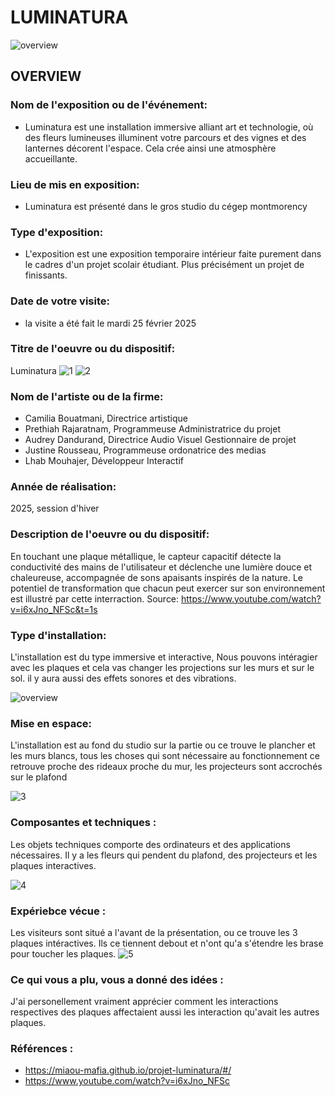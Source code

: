 # LUMINATURA
![overview](https://github.com/user-attachments/assets/acc48ace-8774-45c1-b811-f646ee3a6f30)

## OVERVIEW

###  Nom de l'exposition ou de l'événement:
- Luminatura est une installation immersive alliant art et technologie, où des fleurs lumineuses illuminent votre parcours et des vignes et des lanternes décorent l'espace. Cela crée ainsi une atmosphère accueillante.

###  Lieu de mis en exposition:
- Luminatura est  présenté dans le gros studio du cégep montmorency

###  Type d'exposition:
- L'exposition est une exposition temporaire intérieur faite purement dans le cadres d'un projet scolair étudiant. Plus précisément un projet de finissants.

###  Date de votre visite:
- la visite a été fait le mardi 25 février 2025
###  Titre de l'oeuvre ou du dispositif:
Luminatura
![1](https://github.com/user-attachments/assets/5f915f33-1e96-4645-b808-81686e2c4b68) ![2](https://github.com/user-attachments/assets/e4daa8d8-aeba-41b6-8a86-2b503383036e)

###  Nom de l'artiste ou de la firme:
- Camilia Bouatmani, Directrice artistique
- Prethiah Rajaratnam, Programmeuse Administratrice du projet
- Audrey Dandurand, Directrice Audio Visuel Gestionnaire de projet
- Justine Rousseau, Programmeuse ordonatrice des medias 
- Lhab Mouhajer, Développeur Interactif

###  Année de réalisation:
2025, session d'hiver

###  Description de l'oeuvre ou du dispositif:
En touchant une plaque métallique, le capteur capacitif détecte la conductivité des mains de l'utilisateur et déclenche une lumière douce et chaleureuse, accompagnée de sons apaisants inspirés de la nature. Le potentiel de transformation que chacun peut exercer sur son environnement est illustré par cette interraction. Source: https://www.youtube.com/watch?v=i6xJno_NFSc&t=1s

###  Type d'installation:
L'installation est du type immersive et interactive, Nous pouvons intéragier avec les plaques et cela vas changer les projections sur les murs et sur le sol. il y aura aussi des effets sonores et des vibrations.

![overview](https://github.com/user-attachments/assets/460bbe01-4f8c-4ff8-b007-ffba900aa66d)

###  Mise en espace:
L'installation est au fond du studio sur la partie ou ce trouve le plancher et les murs blancs, tous les choses qui sont nécessaire au fonctionnement ce retrouve proche des rideaux proche du mur, les projecteurs sont accrochés sur le plafond

![3](https://github.com/user-attachments/assets/463debb0-34f0-4183-b4a9-b2addbcb8179)


###   Composantes et techniques :
Les objets techniques comporte des ordinateurs et des applications nécessaires. Il y a les fleurs qui pendent du plafond, des projecteurs et les plaques interactives.

![4](https://github.com/user-attachments/assets/6a077471-c598-4b5c-acea-ab664dbd18a7)

###  Expériebce vécue :
Les visiteurs sont situé a l'avant de la présentation, ou ce trouve les 3 plaques intéractives. Ils ce tiennent debout et n'ont qu'a s'étendre les brase pour toucher les plaques.
![5](https://github.com/user-attachments/assets/6a9bbf8c-a371-4023-9305-dad14a91538f)

###   Ce qui vous a plu, vous a donné des idées :
J'ai personellement vraiment apprécier comment les interactions respectives des plaques affectaient aussi les interaction qu'avait les autres plaques.


###  Références :
- https://miaou-mafia.github.io/projet-luminatura/#/
- https://www.youtube.com/watch?v=i6xJno_NFSc
